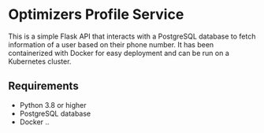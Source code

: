 # Optimizers Profile Service
This is a simple Flask API that interacts with a PostgreSQL database to fetch information of a user based on their phone number. It has been containerized with Docker for easy deployment and can be run on a Kubernetes cluster.

## Requirements
* Python 3.8 or higher
* PostgreSQL database
* Docker
..
